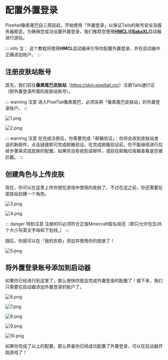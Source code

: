 # 配置外置登录

<!------
::: danger 通告
因翎迹网络将于2021年6月11日进行数据中心转移工作， [巨兵x像素尾巴皮肤站](https://skin.2-10.cn/)将会于 **2021年6月10日20:00** 关闭新用户注册、皮肤上传、用户信息修改等除登录与正常游戏之外的功能 ，预计于 **2021年6月12日00:00** 恢复新用户注册、皮肤上传、用户信息修改等用户中心功能 ，还请各位注意。
:::
------>

Pixeltail像素尾巴自三周目起，开始使用「外置登录」以保证Tails的账号安全及服务器稳定。为确保您成功设置外置登录，我们推荐您使用[**HMCL**](https://hmcl.huangyuhui.net/)或[**BakaXL**](https://www.bakaxl.com/)启动器进行游玩。

::: info 注：
这个教程将使用**HMCL**启动器来引导你配置外置登录、并在启动器中正确添加账户。
:::

## 注册皮肤站账号

首先，我们前往**像素尾巴皮肤站**（<https://skin.pixeltail.cn/>）注册Tails通行证（即外置登录所需的皮肤站账号）。

::: warning 注意
进入PixelTail像素尾巴，必须采用「像素尾巴皮肤站」的外置登录账户。
:::

![1.png](https://cn-oss-sd.c.owo.fit/beehive%2F4%2F1.png)

![2.png](https://cn-oss-sd.c.owo.fit/beehive%2F4%2F2.png)

::: warning 注意
在完成注册后，你需要完成「邮箱验证」：你将会收到皮肤站发送的新邮件，点击链接即可完成邮箱验证。在完成邮箱验证前，你不能继续进行后续步骤来完成皮肤的配置。如果你没有收到该邮件，请前往邮箱垃圾箱查看是否被拦截。
:::

## 创建角色与上传皮肤

现在，你可以在这里上传你想在游戏中使用的皮肤了。不过在这之前，你还需要在皮肤站创建一个角色。

![3.png](https://cn-oss-sd.c.owo.fit/beehive%2F4%2F3.png)

![4.png](https://cn-oss-sd.c.owo.fit/beehive%2F4%2F4.png)

::: danger 特别注意 
注册的ID必须符合正版Minecraft取名规范（即只允许包含26个大小写英文字母和下划线_）
:::

随后，你就可以在「我的衣柜」添加并使用你的皮肤了！

![5.png](https://cn-oss-sd.c.owo.fit/beehive%2F4%2F5.png)

## 将外置登录账号添加到启动器

如果你已经进行到这里了，那么很快你就会完成外置登录的配置了！接下来，我们只需要在启动器添加外置登录的账户了。

![6.png](https://cn-oss-sd.c.owo.fit/beehive%2F4%2F6.png)

![7.png](https://cn-oss-sd.c.owo.fit/beehive%2F4%2F7.png)

![8.png](https://cn-oss-sd.c.owo.fit/beehive%2F4%2F8.png)

![9.png](https://cn-oss-sd.c.owo.fit/beehive%2F4%2F9.png)

![10.png](https://cn-oss-sd.c.owo.fit/beehive%2F4%2F10.png)

如果你完成了以上的配置，那么恭喜你已经成功配置了外置登录，可以在启动器开始游戏了！
